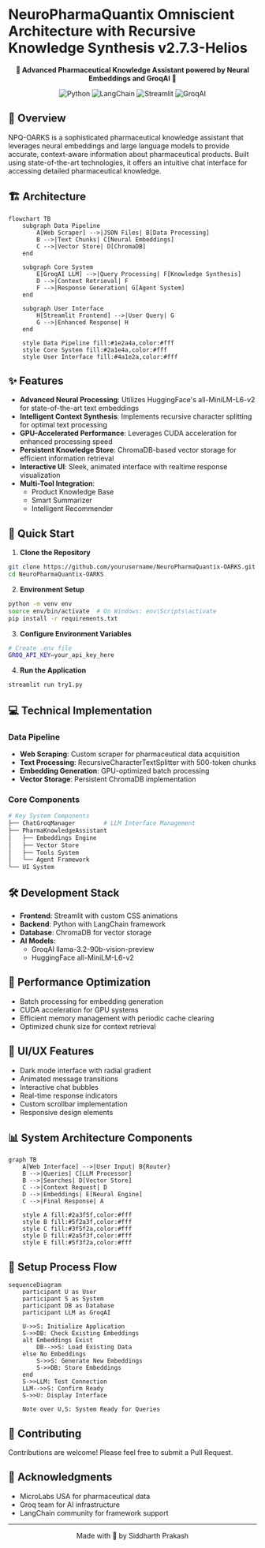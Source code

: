 # NeuroPharmaQuantix Omniscient Architecture with Recursive Knowledge Synthesis v2.7.3-Helios

<p align="center">
  <strong>🧬 Advanced Pharmaceutical Knowledge Assistant powered by Neural Embeddings and GroqAI 🤖</strong>
</p>

<p align="center">
  <img alt="Python" src="https://img.shields.io/badge/python-v3.8+-blue.svg">
  <img alt="LangChain" src="https://img.shields.io/badge/LangChain-🦜-green">
  <img alt="Streamlit" src="https://img.shields.io/badge/Streamlit-🎈-red">
  <img alt="GroqAI" src="https://img.shields.io/badge/GroqAI-⚡-purple">
</p>

## 🌟 Overview

NPQ-OARKS is a sophisticated pharmaceutical knowledge assistant that leverages neural embeddings and large language models to provide accurate, context-aware information about pharmaceutical products. Built using state-of-the-art technologies, it offers an intuitive chat interface for accessing detailed pharmaceutical knowledge.

## 🏗️ Architecture

```mermaid
flowchart TB
    subgraph Data Pipeline
        A[Web Scraper] -->|JSON Files| B[Data Processing]
        B -->|Text Chunks| C[Neural Embeddings]
        C -->|Vector Store| D[ChromaDB]
    end
    
    subgraph Core System
        E[GroqAI LLM] -->|Query Processing| F[Knowledge Synthesis]
        D -->|Context Retrieval| F
        F -->|Response Generation| G[Agent System]
    end
    
    subgraph User Interface
        H[Streamlit Frontend] -->|User Query| G
        G -->|Enhanced Response| H
    end
    
    style Data Pipeline fill:#1e2a4a,color:#fff
    style Core System fill:#2a1e4a,color:#fff
    style User Interface fill:#4a1e2a,color:#fff
```

## ✨ Features

- **Advanced Neural Processing**: Utilizes HuggingFace's all-MiniLM-L6-v2 for state-of-the-art text embeddings
- **Intelligent Context Synthesis**: Implements recursive character splitting for optimal text processing
- **GPU-Accelerated Performance**: Leverages CUDA acceleration for enhanced processing speed
- **Persistent Knowledge Store**: ChromaDB-based vector storage for efficient information retrieval
- **Interactive UI**: Sleek, animated interface with realtime response visualization
- **Multi-Tool Integration**: 
  - Product Knowledge Base
  - Smart Summarizer
  - Intelligent Recommender

## 🚀 Quick Start

1. **Clone the Repository**
```bash
git clone https://github.com/yourusername/NeuroPharmaQuantix-OARKS.git
cd NeuroPharmaQuantix-OARKS
```

2. **Environment Setup**
```bash
python -m venv env
source env/bin/activate  # On Windows: env\Scripts\activate
pip install -r requirements.txt
```

3. **Configure Environment Variables**
```bash
# Create .env file
GROQ_API_KEY=your_api_key_here
```

4. **Run the Application**
```bash
streamlit run try1.py
```

## 💻 Technical Implementation

### Data Pipeline
- **Web Scraping**: Custom scraper for pharmaceutical data acquisition
- **Text Processing**: RecursiveCharacterTextSplitter with 500-token chunks
- **Embedding Generation**: GPU-optimized batch processing
- **Vector Storage**: Persistent ChromaDB implementation

### Core Components
```python
# Key System Components
├── ChatGroqManager        # LLM Interface Management
├── PharmaKnowledgeAssistant
│   ├── Embeddings Engine
│   ├── Vector Store
│   ├── Tools System
│   └── Agent Framework
└── UI System
```

## 🛠️ Development Stack

- **Frontend**: Streamlit with custom CSS animations
- **Backend**: Python with LangChain framework
- **Database**: ChromaDB for vector storage
- **AI Models**: 
  - GroqAI llama-3.2-90b-vision-preview
  - HuggingFace all-MiniLM-L6-v2

## 🎯 Performance Optimization

- Batch processing for embedding generation
- CUDA acceleration for GPU systems
- Efficient memory management with periodic cache clearing
- Optimized chunk size for context retrieval

## 🎨 UI/UX Features

- Dark mode interface with radial gradient
- Animated message transitions
- Interactive chat bubbles
- Real-time response indicators
- Custom scrollbar implementation
- Responsive design elements

## 📊 System Architecture Components

```mermaid
graph TB
    A[Web Interface] -->|User Input| B{Router}
    B -->|Queries| C[LLM Processor]
    B -->|Searches| D[Vector Store]
    C -->|Context Request| D
    D -->|Embeddings| E[Neural Engine]
    C -->|Final Response| A
    
    style A fill:#2a3f5f,color:#fff
    style B fill:#5f2a3f,color:#fff
    style C fill:#3f5f2a,color:#fff
    style D fill:#2a5f3f,color:#fff
    style E fill:#5f3f2a,color:#fff
```

## 🔄 Setup Process Flow

```mermaid
sequenceDiagram
    participant U as User
    participant S as System
    participant DB as Database
    participant LLM as GroqAI
    
    U->>S: Initialize Application
    S->>DB: Check Existing Embeddings
    alt Embeddings Exist
        DB-->>S: Load Existing Data
    else No Embeddings
        S->>S: Generate New Embeddings
        S->>DB: Store Embeddings
    end
    S->>LLM: Test Connection
    LLM-->>S: Confirm Ready
    S->>U: Display Interface
    
    Note over U,S: System Ready for Queries
```



## 🤝 Contributing

Contributions are welcome! Please feel free to submit a Pull Request.

## 🙏 Acknowledgments

- MicroLabs USA for pharmaceutical data
- Groq team for AI infrastructure
- LangChain community for framework support

---
<p align="center">
Made with 💊 by Siddharth Prakash
</p>
